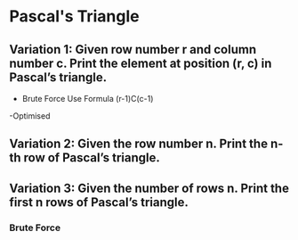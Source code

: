 # Pascal's Triangle

## Variation 1: Given row number r and column number c. Print the element at position (r, c) in Pascal’s triangle.

- Brute Force
Use Formula (r-1)C(c-1)

-Optimised

## Variation 2: Given the row number n. Print the n-th row of Pascal’s triangle.

## Variation 3: Given the number of rows n. Print the first n rows of Pascal’s triangle.
### Brute Force
